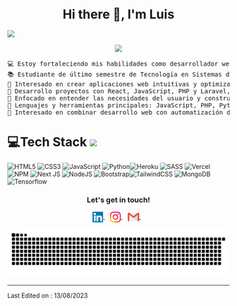 <h1 align="center"> Hi there 👋, I'm Luis</h1>

<a target="_blank" href="https://www.stefanosst.gr"><img src="https://github.com/LuisUvE/LuisUvE/blob/main/luisuvegif.gif"/></a>

<p align="center">
	<a href="https://github.com/LuisUvE">
		<img src="https://readme-typing-svg.herokuapp.com?font=Fira+Code&pause=1000&center=true&width=435&lines=Web+Developer;React+%7C+PHP+%7C+Java+%7C++CSS+%7C+Swing;DL+%7C+AI+%7C+ML+Enthussiast;Always+developing+my+skills">
	</a>
</p>

<pre>
💻 Estoy fortaleciendo mis habilidades como desarrollador web full stack | Apasionado por la tecnología y la automatización
📚 Estudiante de último semestre de Tecnología en Sistemas de Información, próximo a graduarme como Tecnólogo
📝 Interesado en crear aplicaciones web intuitivas y optimizar procesos con automatización
🔭 Desarrollo proyectos con React, JavaScript, PHP y Laravel, además de integrar bases de datos relacionales
🌱 Enfocado en entender las necesidades del usuario y construir soluciones que faciliten su trabajo
🌟 Lenguajes y herramientas principales: JavaScript, PHP, Python, React, SQL, CSS, JAVA
🚩 Interesado en combinar desarrollo web con automatización de tareas y administración de infraestructura IT
</pre>

# 💻Tech Stack <img src = "https://media2.giphy.com/media/QssGEmpkyEOhBCb7e1/giphy.gif?cid=ecf05e47a0n3gi1bfqntqmob8g9aid1oyj2wr3ds3mg700bl&rid=giphy.gif" width = 32px>

![HTML5](https://img.shields.io/badge/html5-%23E34F26.svg?style=for-the-badge&logo=html5&logoColor=white) ![CSS3](https://img.shields.io/badge/css3-%231572B6.svg?style=for-the-badge&logo=css3&logoColor=white) ![JavaScript](https://img.shields.io/badge/javascript-%23323330.svg?style=for-the-badge&logo=javascript&logoColor=%23F7DF1E) ![Python](https://img.shields.io/badge/python-darkblue.svg?style=for-the-badge&logo=python&logoColor=white)![Heroku](https://img.shields.io/badge/heroku-%23430098.svg?style=for-the-badge&logo=heroku&logoColor=white)  ![SASS](https://img.shields.io/badge/sass-firebrick.svg?style=for-the-badge&logo=sass&logoColor=white)  ![Vercel](https://img.shields.io/badge/vercel-%23000000.svg?style=for-the-badge&logo=vercel&logoColor=white) ![NPM](https://img.shields.io/badge/NPM-6DA55F.svg?style=for-the-badge&logo=npm&logoColor=white) ![Next JS](https://img.shields.io/badge/Next-black?style=for-the-badge&logo=next.js&logoColor=white) ![NodeJS](https://img.shields.io/badge/node.js-6DA55F?style=for-the-badge&logo=node.js&logoColor=white)  ![Bootstrap](https://img.shields.io/badge/bootstrap-%23430098.svg?style=for-the-badge&logo=bootstrap&logoColor=white)![TailwindCSS](https://img.shields.io/badge/tailwindcss-%2338B2AC.svg?style=for-the-badge&logo=tailwind-css&logoColor=white) ![MongoDB](https://img.shields.io/badge/MongoDB-%234ea94b.svg?style=for-the-badge&logo=mongodb&logoColor=white) ![Tensorflow](https://img.shields.io/badge/tensorflow-orange.svg?style=for-the-badge&logo=tensorflow&logoColor=white)
 
<div align="center">
  <h3><b>Let's get in touch! </b></h3>
  </div>
<p align="center">
<a href="https://www.linkedin.com/in/stefanos-stamoulis/" target="_blank">
  <img align="center" alt="Stefanos Stamoulis | Linkedin" width="24px" src="https://github.com/SatYu26/SatYu26/blob/master/Assets/Linkedin.svg" />
</a> &nbsp;&nbsp;
<a href="https://www.instagram.com/steve.frontdev/" target="_blank">
  <img align="center" alt="Stefanos Stamoulis | Instagram" width="24px" src="https://github.com/SatYu26/SatYu26/blob/master/Assets/Instagram.svg" />
</a> &nbsp;&nbsp;
<a href="mailto:sstamoulis.wd@gmail.com" >
  <img align="center" alt="Stefanos Stamoulis | Gmail" width="26px" src="https://github.com/SatYu26/SatYu26/blob/master/Assets/Gmail.svg" />
</a> &nbsp;&nbsp;
<p>
<p align="center">
  <img src="https://github.com/StefanosSt/StefanosSt/blob/main/github-user-contribution.svg" alt="snake">
</p>

---

Last Edited on : 13/08/2023
